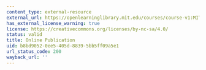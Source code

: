 ```yaml
---
content_type: external-resource
external_url: https://openlearninglibrary.mit.edu/courses/course-v1:MITx+0.504x+3T2020/about
has_external_license_warning: true
license: https://creativecommons.org/licenses/by-nc-sa/4.0/
status: valid
title: Online Publication
uid: b8bd9052-0ee5-405d-8839-5bb5ff09a5e1
url_status_code: 200
wayback_url: ''
---
```

